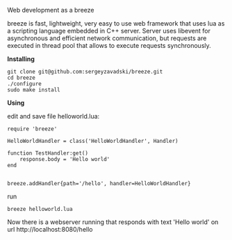 Web development as a breeze

breeze is fast, lightweight, very easy to use web framework that uses lua as a scripting language embedded in C++ server. 
Server uses libevent for asynchronous and efficient network communication, but requests are executed in thread pool that allows to execute requests synchronously.

**Installing**

    git clone git@github.com:sergeyzavadski/breeze.git
    cd breeze
    ./configure
    sudo make install
    
**Using**    

edit and save file helloworld.lua:
    
    require 'breeze'

    HelloWorldHandler = class('HelloWorldHandler', Handler)

    function TestHandler:get()
        response.body = 'Hello world'
    end 


    breeze.addHandler{path='/hello', handler=HelloWorldHandler}
    
run
    
    breeze helloworld.lua
    
Now there is a webserver running that responds with text 'Hello world' on url http://localhost:8080/hello    
    
    

    

